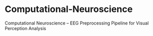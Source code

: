 # Computational-Neuroscience
Computational Neuroscience – EEG Preprocessing Pipeline for Visual Perception Analysis
